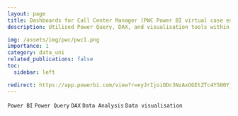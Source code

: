 ```yaml
---
layout: page
title: Dashboards for Call Center Manager (PWC Power BI virtual case experience Part 1) - 12/2023
description: Utilised Power Query, DAX, and visualisation tools within Power BI to create dashboards for the Call Center Manager to understand todays trends, reflect customer demographics and insights regarding customer retention.

img: /assets/img/pwc/pwc1.png
importance: 1
category: data_uni
related_publications: false
toc:
  sidebar: left

redirect: https://app.powerbi.com/view?r=eyJrIjoiODc3NzAxOGEtZTc4YS00YjlkLThjZGMtMjBiZTEzY2JiZDU5IiwidCI6ImNhYmFmZjVlLWExMTMtNDJhMS1iMjliLTIwMDk2N2M0NTZmYSIsImMiOjEwfQ%3D%3D
---
```


`Power BI`
`Power Query`
`DAX`
`Data Analysis`
`Data visualisation`
